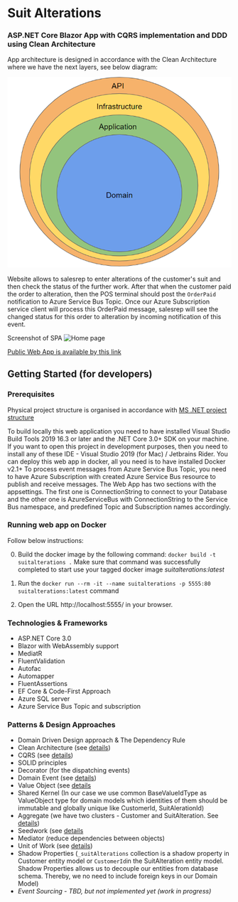# Suit Alterations 

### ASP.NET Core Blazor App with CQRS implementation and DDD using Clean Architecture

App architecture is designed in accordance with the Clean Architecture where we have the next layers, see below diagram:

![diagram](https://github.com/beylkhanovdamir/suitalterations/blob/master/app-architecture.png)

Website allows to salesrep to enter alterations of the customer's suit and then check the status of the further work. After that when the customer paid the order to alteration, then the POS terminal should post the `OrderPaid` notification to Azure Service Bus Topic. Once our Azure Subscription service client will process this OrderPaid message, salesrep will see the changed status for this order to alteration by incoming notification of this event.

Screenshot of SPA
![Home page](https://i.imgur.com/cTRQp05.png)

[Public Web App is available by this link](http://suitalterations.azurewebsites.net/)

## Getting Started (for developers)

### Prerequisites
Physical project structure is organised in accordance with [MS .NET project structure](https://gist.github.com/davidfowl/ed7564297c61fe9ab814)

To build locally this web application you need to have installed Visual Studio Build Tools 2019 16.3 or later and the .NET Core 3.0+ SDK on your machine. 
If you want to open this project in development purposes, then you need to install any of these IDE - Visual Studio 2019 (for Mac) / Jetbrains Rider.
You can deploy this web app in docker, all you need is to have installed Docker v2.1+ 
To process event messages from Azure Service Bus Topic, you need to have Azure Subscription with created Azure Service Bus resource to publish and receive messages.
The Web App has two sections with the appsettings. The first one is ConnectionString to connect to your Database and the other one is AzureServiceBus with ConnectionString to the Service Bus namespace, and predefined Topic and Subscription names accordingly.

### Running web app on Docker

Follow below instructions:

0. Build the docker image by the following command: `docker build -t suitalterations .` Make sure that command was successfully completed to start use your tagged docker image *suitalterations:latest*

1. Run the `docker run --rm -it --name suitalterations -p 5555:80 suitalterations:latest` command

2. Open the URL http://localhost:5555/ in your browser.

### Technologies & Frameworks
* ASP.NET Core 3.0
* Blazor with WebAssembly support
* MediatR
* FluentValidation
* Autofac
* Automapper
* FluentAssertions
* EF Core & Code-First Approach
* Azure SQL server
* Azure Service Bus Topic and subscription

### Patterns & Design Approaches
* Domain Driven Design approach & The Dependency Rule
* Clean Architecture (see [details](http://blog.cleancoder.com/uncle-bob/2012/08/13/the-clean-architecture.html))
* CQRS (see [details](https://martinfowler.com/bliki/CQRS.html))
* SOLID principles 
* Decorator (for the dispatching events)
* Domain Event (see [details](https://martinfowler.com/eaaDev/DomainEvent.html))
* Value Object (see [details](https://martinfowler.com/bliki/ValueObject.html)
* Shared Kernel (In our case we use common BaseValueIdType as ValueObject type for domain models which identities of them should be immutable and globally unique like CustomerId, SuitAlerationId)
* Aggregate (we have two clusters - Customer and SuitAlteration. See [details](https://www.martinfowler.com/bliki/DDD_Aggregate.html))
* Seedwork (see [details](https://www.martinfowler.com/bliki/Seedwork.html)
* Mediator (reduce dependencies between objects)
* Unit of Work (see [details](https://www.martinfowler.com/eaaCatalog/unitOfWork.html))
* Shadow Properties (`_suitAlterations` collection is a shadow property in Customer entity model or `CustomerId`in the SuitAlteration entity model. Shadow Properties allows us to decouple our entities from database schema. Thereby, we no need to include foreign keys in our Domain Model)
* _Event Sourcing - TBD, but not implemented yet (work in progress)_
